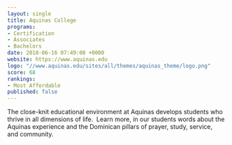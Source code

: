 ```yaml
---
layout: single
title: Aquinas College
programs:
- Certification
- Associates
- Bachelors
date: 2018-06-16 07:49:08 +0000
website: https://www.aquinas.edu
logo: "//www.aquinas.edu/sites/all/themes/aquinas_theme/logo.png"
score: 68
rankings:
- Most Affordable
published: false
---
```

The close-knit educational environment at Aquinas develops students who thrive in all dimensions of life.  Learn more, in our students words about the Aquinas experience and the Dominican pillars of prayer, study, service, and community.